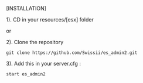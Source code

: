 [INSTALLATION]

1). CD in your resources/[esx] folder

or

2). Clone the repository
```
git clone https://github.com/Swissii/es_admin2.git
```

3). Add this in your server.cfg :
```
start es_admin2
```

